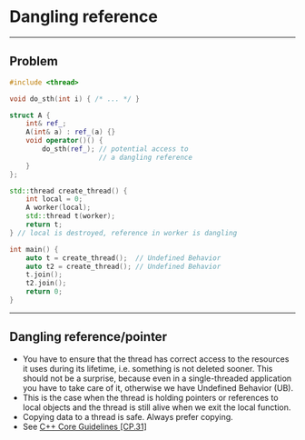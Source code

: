 <!-- .slide: data-background="#111111" -->

# Dangling reference

___
<!-- .slide: style="font-size: 0.72em" -->

## Problem

```cpp
#include <thread>

void do_sth(int i) { /* ... */ }

struct A {
    int& ref_;
    A(int& a) : ref_(a) {}
    void operator()() {
        do_sth(ref_); // potential access to
                      // a dangling reference
    }
};

std::thread create_thread() {
    int local = 0;
    A worker(local);
    std::thread t(worker);
    return t;
} // local is destroyed, reference in worker is dangling

int main() {
    auto t = create_thread();  // Undefined Behavior
    auto t2 = create_thread(); // Undefined Behavior
    t.join();
    t2.join();
    return 0;
}
```

___

## Dangling reference/pointer

* <!-- .element: class="fragment fade-in" --> You have to ensure that the thread has correct access to the resources it uses during its lifetime, i.e. something is not deleted sooner. This should not be a surprise, because even in a single-threaded application you have to take care of it, otherwise we have Undefined Behavior (UB).
* <!-- .element: class="fragment fade-in" --> This is the case when the thread is holding pointers or references to local objects and the thread is still alive when we exit the local function.
* <!-- .element: class="fragment fade-in" --> Copying data to a thread is safe. Always prefer copying.
* <!-- .element: class="fragment fade-in" --> See <a href=https://github.com/isocpp/CppCoreGuidelines/blob/master/CppCoreGuidelines.md#cp31-pass-small-amounts-of-data-between-threads-by-value-rather-than-by-reference-or-pointer>C++ Core Guidelines [CP.31]</a>
